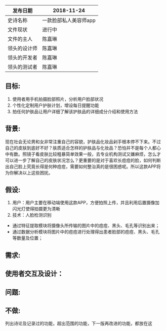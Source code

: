  |  发布日期 | 2018-11-24 |
 | -- | -- |
 |  史诗名称 | 一款脸部私人美容师app |
 |  文件现状 | 进行中 |
 |  文件的主人 | 陈嘉琳 |
 |  领头的设计师 | 陈嘉琳 |
 |  领头的开发者 | 陈嘉琳 |
 |  领头的测试者 | 陈嘉琳  |

## 目标: 
1. 使用者用手机拍摄脸部照片，分析用户脸部状况
2. 个性化定制用户护肤计划，增设每日提醒功能
3. 拍任何护肤品让用户详细了解该护肤品的详细成分介绍和使用方法

## 背景: 
现在社会无论男和女非常注重自己的容貌，护肤品化妆品剁手根本停不下来。不过自己的皮肤到底好不好？肤质适合怎样的护肤品与化妆品？恐怕并不是每个人都心中有数。照镜子看皮肤比较粗暴简单效果一般，去专业机构测试又嫌麻烦，怎么才可以进一步了解自己的皮肤状况怎么？更重要的是对于喜欢长痘痘的脸，如何判断出自己脸上究竟长得是何种痘痘，需要如何整治真的是很困惑呢。所以这款APP将为你解决以上这些困扰。

## 假设: 
1. 用户：用户主要在移动端使用这款APP，方便拍照上传，并且利用后置摄像加闪光灯使得拍摄更为清晰
2. 技术：人脸检测识别
* 通过特征提取模块将摄像头所传输的图片中的痘痘、黑头、毛孔等识别出来；
* 通过数据分析模块将图片中的痘痘进行处理得出患者脸部的痘痘、黑头、毛孔等数量及位置；

## 需求:

## 使用者交互及设计：


## 问题: 

## 不做: 
列出诗论及记录过的功能，超出范围的功能，下一版再改进的功能，都放在这

